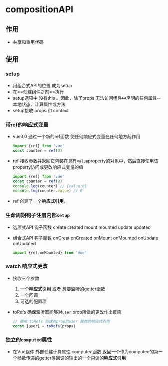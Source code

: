 #  compositionAPI

## 作用 

+ 共享和重用代码

## 使用

### setup

+ 用组合式API的位置 成为setup
+ 在==创建组件之前==执行
+ setup选项中 没有this 。因此，除了props 无法访问组件中声明的任何属性--本地状态、计算属性或方法
+ setup接收 props 和 context

### 带ref的响应式变量

+ vue3.0  通过一个新的ref函数 使任何响应式变量在任何地方起作用

  ```js
  import {ref} from 'vue'
  const counter = ref(0)
  ```

+ ref 接收参数并返回它包装在具有`value`property的对象中，然后直接使用该property访问或更改响应式变量的值

  ```js
  import {ref} from 'vue'
  const counter = ref(0)
  console.log(counter) // {value:0}
  console.log(counter.value) // 0
  ```

+ ref 创建了一个**响应式引用**。

### 生命周期钩子注册内部`setup`

+ 选项式API 钩子函数  create created mount mounted update updated 

+ 组合式API 钩子函数  onCreat onCreated onMount onMounted onUpdate onUpdated

  ```js
  import {ref,onMounted} from 'vue'
  ```

  

### watch 响应式更改

+ 接收三个参数

  1. 一个**响应式引用** 或者 想要监听的getter函数
  2. 一个回调
  3. 可选的配置项

+ toRefs 确保监听器能够对`user` prop所做的更改作出反应

  ```js
  // 使用 toRefs 创建对prop的user 属性的响应式引用
  const {user} = toRefs(props) 
  ```

  

### 独立的`computed`属性

+ 在Vue组件 外部创建计算属性 computed函数 返回一个作为computed的第一个参数传递的getter类回调的输出的一个只读的**响应式引用**